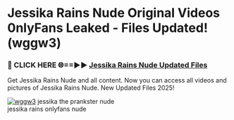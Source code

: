 # Jessika Rains Nude Original Videos 0nlyFans Leaked - Files Updated! (wggw3)

<h3>🔴 CLICK HERE 🌐==►► <a href="https://tinyurl.com/yrmya6cz" rel="nofollow">Jessika Rains Nude Updated Files</a></h3>

Get Jessika Rains Nude and all content. Now you can access all videos and pictures of Jessika Rains Nude. New Updated Files 2025!

[![wggw3](https://i.imgur.com/FMdXYCs.gif)](https://tinyurl.com/yrmya6cz)
jessika the prankster nude<br>
jessika rains onlyfans nude